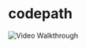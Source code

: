 # codepath



<img src='https://i.imgur.com/MLUjFTR.gif' title='Video Walkthrough' width='' alt='Video Walkthrough' />
